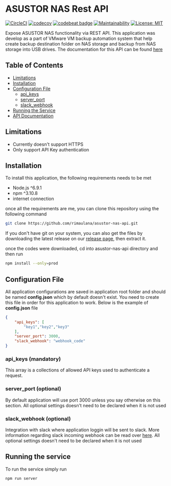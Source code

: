# ASUSTOR NAS Rest API

[![CircleCI](https://img.shields.io/circleci/project/github/rimaulana/asustor-nas-api.svg)](https://circleci.com/gh/rimaulana/asustor-nas-api/tree/master) [![codecov](https://codecov.io/gh/rimaulana/asustor-nas-api/branch/master/graph/badge.svg)](https://codecov.io/gh/rimaulana/asustor-nas-api) [![codebeat badge](https://codebeat.co/badges/dcef7362-7fc7-4c3d-bed7-97c28f22f7f7)](https://codebeat.co/projects/github-com-rimaulana-asustor-nas-api-master) [![Maintainability](https://api.codeclimate.com/v1/badges/9404c62584bd01ddfd59/maintainability)](https://codeclimate.com/github/rimaulana/asustor-nas-api/maintainability) [![License: MIT](https://img.shields.io/badge/License-MIT-blue.svg)](https://opensource.org/licenses/MIT)

Expose ASUSTOR NAS functionality via REST API. This application was develop as a part of VMware VM backup automation system that help create backup destination folder on NAS storage and backup from NAS storage into USB drives. The documentation for this API can be found [here](https://app.swaggerhub.com/apis/rimaulana/asustor-nas-api/1.0.0)

## Table of Contents
- [Limitations](#Limitations)
- [Installation](#Installation)
- [Configuration File](#Configuration-File)
    - [api_keys](#api_keys-Mandatory-)
    - [server_port](#server_port-Optional-)
    - [slack_webhook](#slack_webhook-Optional-)
- [Running the Service](#Running-the-Service)
- [API Documentation](https://app.swaggerhub.com/apis/rimaulana/asustor-nas-api/1.0.0)

## Limitations
* Currently doesn't support HTTPS
* Only support API Key authentication

## Installation

To install this application, the following requirements needs to be met
* Node.js ^6.9.1
* npm ^3.10.8
* internet connection

once all the requirements are me, you can clone this repository using the following command
```bash
git clone https://github.com/rimaulana/asustor-nas-api.git
```
If you don't have git on your system, you can also get the files by downloading the latest release on our [release page](https://github.com/rimaulana/asustor-nas-api/releases), then extract it.

once the codes were downloaded, cd into asustor-nas-api directory and then run

```bash
npm install --only=prod
```

## Configuration File
All application configurations are saved in application root folder and should be named **config.json** which by default doesn't exist. You need to create this file in order for this application to work. Below is the example of **config.json** file
```json
{
    "api_keys": [
        "key1","key2","key3"
    ],
    "server_port": 3000,
    "slack_webhook": "webhook_code"
}
```
### api_keys (**mandatory**)
This array is a collections of allowed API keys used to authenticate a request.
### server_port (**optional**)
By default application will use port 3000 unless you say otherwise on this section. All optional settings doesn't need to be declared when it is not used
### slack_webhook (**optional**)
Integration with slack where application loggin will be sent to slack. More information regarding slack incoming webhook can be read over [here](https://api.slack.com/incoming-webhooks). All optional settings doesn't need to be declared when it is not used

## Running the service

To run the service simply run

```bash
npm run server
```